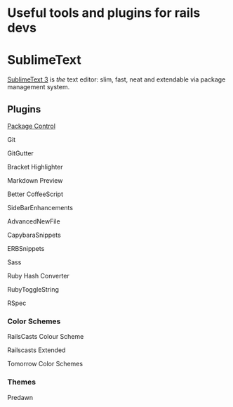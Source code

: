 Useful tools and plugins for rails devs
=============

# SublimeText

[SublimeText 3](http://www.sublimetext.com/3) is _the_ text editor: slim, fast, neat and extendable via package management system.

## Plugins

[Package Control](https://sublime.wbond.net/)

Git

GitGutter

Bracket Highlighter

Markdown Preview

Better Coffee​Script

SideBarEnhancements

AdvancedNewFile

CapybaraSnippets

ERBSnippets

Sass

Ruby Hash Converter

RubyToggleString

RSpec

### Color Schemes

RailsCasts Colour Scheme

Railscasts Extended

Tomorrow Color Schemes

### Themes

Predawn
